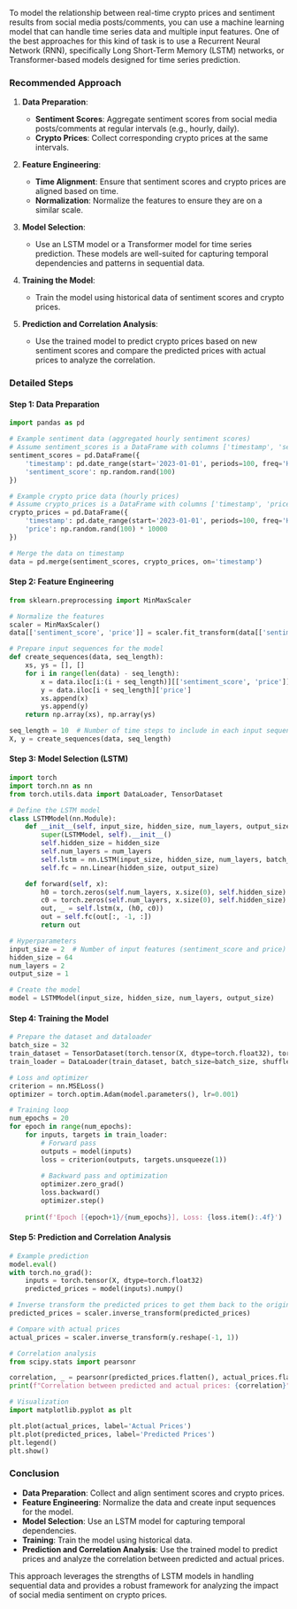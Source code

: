 To model the relationship between real-time crypto prices and sentiment results from social media posts/comments, you can use a machine learning model that can handle time series data and multiple input features. One of the best approaches for this kind of task is to use a Recurrent Neural Network (RNN), specifically Long Short-Term Memory (LSTM) networks, or Transformer-based models designed for time series prediction.

### Recommended Approach

1. **Data Preparation**:
   - **Sentiment Scores**: Aggregate sentiment scores from social media posts/comments at regular intervals (e.g., hourly, daily).
   - **Crypto Prices**: Collect corresponding crypto prices at the same intervals.

2. **Feature Engineering**:
   - **Time Alignment**: Ensure that sentiment scores and crypto prices are aligned based on time.
   - **Normalization**: Normalize the features to ensure they are on a similar scale.

3. **Model Selection**:
   - Use an LSTM model or a Transformer model for time series prediction. These models are well-suited for capturing temporal dependencies and patterns in sequential data.

4. **Training the Model**:
   - Train the model using historical data of sentiment scores and crypto prices.

5. **Prediction and Correlation Analysis**:
   - Use the trained model to predict crypto prices based on new sentiment scores and compare the predicted prices with actual prices to analyze the correlation.

### Detailed Steps

#### Step 1: Data Preparation

```python
import pandas as pd

# Example sentiment data (aggregated hourly sentiment scores)
# Assume sentiment_scores is a DataFrame with columns ['timestamp', 'sentiment_score']
sentiment_scores = pd.DataFrame({
    'timestamp': pd.date_range(start='2023-01-01', periods=100, freq='H'),
    'sentiment_score': np.random.rand(100)
})

# Example crypto price data (hourly prices)
# Assume crypto_prices is a DataFrame with columns ['timestamp', 'price']
crypto_prices = pd.DataFrame({
    'timestamp': pd.date_range(start='2023-01-01', periods=100, freq='H'),
    'price': np.random.rand(100) * 10000
})

# Merge the data on timestamp
data = pd.merge(sentiment_scores, crypto_prices, on='timestamp')
```

#### Step 2: Feature Engineering

```python
from sklearn.preprocessing import MinMaxScaler

# Normalize the features
scaler = MinMaxScaler()
data[['sentiment_score', 'price']] = scaler.fit_transform(data[['sentiment_score', 'price']])

# Prepare input sequences for the model
def create_sequences(data, seq_length):
    xs, ys = [], []
    for i in range(len(data) - seq_length):
        x = data.iloc[i:(i + seq_length)][['sentiment_score', 'price']].values
        y = data.iloc[i + seq_length]['price']
        xs.append(x)
        ys.append(y)
    return np.array(xs), np.array(ys)

seq_length = 10  # Number of time steps to include in each input sequence
X, y = create_sequences(data, seq_length)
```

#### Step 3: Model Selection (LSTM)

```python
import torch
import torch.nn as nn
from torch.utils.data import DataLoader, TensorDataset

# Define the LSTM model
class LSTMModel(nn.Module):
    def __init__(self, input_size, hidden_size, num_layers, output_size):
        super(LSTMModel, self).__init__()
        self.hidden_size = hidden_size
        self.num_layers = num_layers
        self.lstm = nn.LSTM(input_size, hidden_size, num_layers, batch_first=True)
        self.fc = nn.Linear(hidden_size, output_size)

    def forward(self, x):
        h0 = torch.zeros(self.num_layers, x.size(0), self.hidden_size).to(x.device)
        c0 = torch.zeros(self.num_layers, x.size(0), self.hidden_size).to(x.device)
        out, _ = self.lstm(x, (h0, c0))
        out = self.fc(out[:, -1, :])
        return out

# Hyperparameters
input_size = 2  # Number of input features (sentiment_score and price)
hidden_size = 64
num_layers = 2
output_size = 1

# Create the model
model = LSTMModel(input_size, hidden_size, num_layers, output_size)
```

#### Step 4: Training the Model

```python
# Prepare the dataset and dataloader
batch_size = 32
train_dataset = TensorDataset(torch.tensor(X, dtype=torch.float32), torch.tensor(y, dtype=torch.float32))
train_loader = DataLoader(train_dataset, batch_size=batch_size, shuffle=True)

# Loss and optimizer
criterion = nn.MSELoss()
optimizer = torch.optim.Adam(model.parameters(), lr=0.001)

# Training loop
num_epochs = 20
for epoch in range(num_epochs):
    for inputs, targets in train_loader:
        # Forward pass
        outputs = model(inputs)
        loss = criterion(outputs, targets.unsqueeze(1))
        
        # Backward pass and optimization
        optimizer.zero_grad()
        loss.backward()
        optimizer.step()
    
    print(f'Epoch [{epoch+1}/{num_epochs}], Loss: {loss.item():.4f}')
```

#### Step 5: Prediction and Correlation Analysis

```python
# Example prediction
model.eval()
with torch.no_grad():
    inputs = torch.tensor(X, dtype=torch.float32)
    predicted_prices = model(inputs).numpy()

# Inverse transform the predicted prices to get them back to the original scale
predicted_prices = scaler.inverse_transform(predicted_prices)

# Compare with actual prices
actual_prices = scaler.inverse_transform(y.reshape(-1, 1))

# Correlation analysis
from scipy.stats import pearsonr

correlation, _ = pearsonr(predicted_prices.flatten(), actual_prices.flatten())
print(f"Correlation between predicted and actual prices: {correlation}")

# Visualization
import matplotlib.pyplot as plt

plt.plot(actual_prices, label='Actual Prices')
plt.plot(predicted_prices, label='Predicted Prices')
plt.legend()
plt.show()
```

### Conclusion

- **Data Preparation**: Collect and align sentiment scores and crypto prices.
- **Feature Engineering**: Normalize the data and create input sequences for the model.
- **Model Selection**: Use an LSTM model for capturing temporal dependencies.
- **Training**: Train the model using historical data.
- **Prediction and Correlation Analysis**: Use the trained model to predict prices and analyze the correlation between predicted and actual prices.

This approach leverages the strengths of LSTM models in handling sequential data and provides a robust framework for analyzing the impact of social media sentiment on crypto prices.